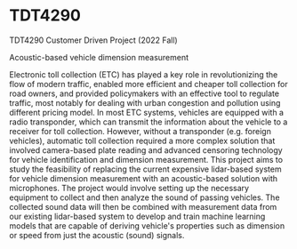 # TDT4290
TDT4290 Customer Driven Project  (2022 Fall)

Acoustic-based vehicle dimension measurement

Electronic toll collection (ETC) has played a key role in revolutionizing the flow of modern traffic, enabled more efficient and cheaper toll collection for road
owners, and provided policymakers with an effective tool to regulate traffic, most notably for dealing with urban congestion and pollution using different
pricing model. In most ETC systems, vehicles are equipped with a radio transponder, which can transmit the information about the vehicle to a receiver for
toll collection. However, without a transponder (e.g. foreign vehicles), automatic toll collection required a more complex solution that involved camera-based
plate reading and advanced censoring technology for vehicle identification and dimension measurement. This project aims to study the feasibility of replacing
the current expensive lidar-based system for vehicle dimension measurement with an acoustic-based solution with microphones. The project would involve
setting up the necessary equipment to collect and then analyze the sound of passing vehicles. The collected sound data will then be combined with
measurement data from our existing lidar-based system to develop and train machine learning models that are capable of deriving vehicle's properties such
as dimension or speed from just the acoustic (sound) signals.
